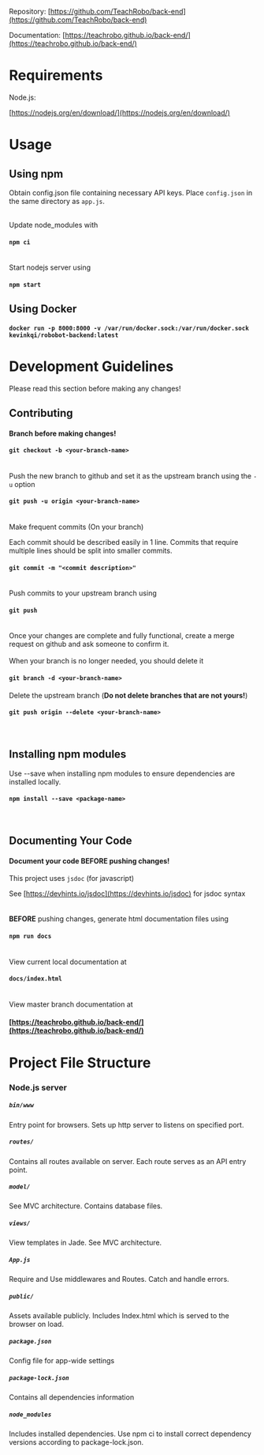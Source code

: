 Repository: [https://github.com/TeachRobo/back-end](https://github.com/TeachRobo/back-end)

Documentation: [https://teachrobo.github.io/back-end/](https://teachrobo.github.io/back-end/)

# Requirements
Node.js:

[https://nodejs.org/en/download/](https://nodejs.org/en/download/)
# Usage
## Using npm
Obtain config.json file containing necessary API keys. Place `config.json` in the same directory as `app.js`.

\
Update node_modules with
#### `npm ci`
\
Start nodejs server using
#### `npm start`

## Using Docker
#### `docker run -p 8000:8000 -v /var/run/docker.sock:/var/run/docker.sock kevinkqi/robobot-backend:latest`



# Development Guidelines
Please read this section before making any changes!
<br />

## Contributing
#### Branch before making changes!
#### `git checkout -b <your-branch-name>`
\
Push the new branch to github and set it as the upstream branch using the `-u` option
#### `git push -u origin <your-branch-name>`
\
Make frequent commits (On your branch)

Each commit should be described easily in 1 line. Commits that require multiple lines should be split into smaller commits.
#### `git commit -m "<commit description>"`
\
Push commits to your upstream branch using
#### `git push`
\
Once your changes are complete and fully functional, create a merge request on github and ask someone to confirm it.
\
\
When your branch is no longer needed, you should delete it
#### `git branch -d <your-branch-name>`
Delete the upstream branch (<b>Do not delete branches that are not yours!</b>)
#### `git push origin --delete <your-branch-name>`
<br />

## Installing npm modules
Use --save when installing npm modules to ensure dependencies are installed locally.
#### `npm install --save <package-name>`
<br />

## Documenting Your Code
#### Document your code <b>BEFORE</b> pushing changes!

This project uses `jsdoc` (for javascript)

See [https://devhints.io/jsdoc](https://devhints.io/jsdoc) for jsdoc syntax
\
\
\
<b>BEFORE</b> pushing changes, generate html documentation files using
#### `npm run docs`
\
View current local documentation at
#### `docs/index.html`
\
View master branch documentation at
#### [https://teachrobo.github.io/back-end/](https://teachrobo.github.io/back-end/)


# Project File Structure

### Node.js server
##### `bin/www`
Entry point for browsers. Sets up http server to listens on specified port.
##### `routes/`
Contains all routes available on server. Each route serves as an API entry point.
##### `model/`
See MVC architecture. Contains database files.
##### `views/`
View templates in Jade. See MVC architecture.
##### `App.js`
Require and Use middlewares and Routes. Catch and handle errors.
##### `public/`
Assets available publicly. Includes Index.html which is served to the browser on load.
##### `package.json`
Config file for app-wide settings
##### `package-lock.json`
Contains all dependencies information
##### `node_modules`
Includes installed dependencies. Use npm ci to install correct dependency versions according to package-lock.json.
